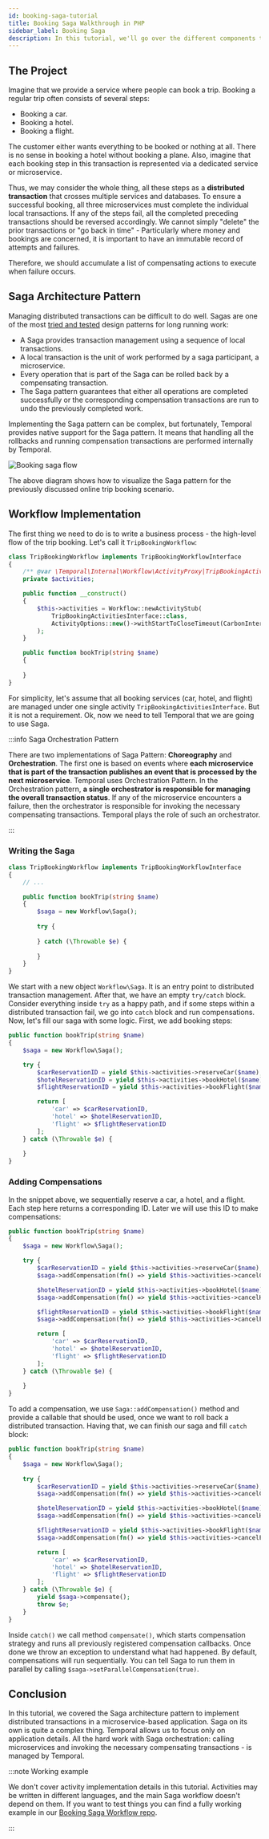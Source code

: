 ```yaml
---
id: booking-saga-tutorial 
title: Booking Saga Walkthrough in PHP 
sidebar_label: Booking Saga 
description: In this tutorial, we'll go over the different components that make up the Temporal Booking Saga code sample.
---
```


## The Project

Imagine that we provide a service where people can book a trip. Booking a regular trip often consists of several steps:

- Booking a car.
- Booking a hotel.
- Booking a flight.

The customer either wants everything to be booked or nothing at all. 
There is no sense in booking a hotel without booking a plane.
Also, imagine that each booking step in this transaction is represented via a dedicated service or microservice.

Thus, we may consider the whole thing, all these steps as a **distributed transaction** that crosses multiple services and databases. 
To ensure a successful booking, all three microservices must complete the individual local transactions.
If any of the steps fail, all the completed preceding transactions should be reversed accordingly.
We cannot simply "delete" the prior transactions or "go back in time" - Particularly where money and bookings are concerned, it is important to have an immutable record of attempts and failures.

Therefore, we should accumulate a list of compensating actions to execute when failure occurs.

## Saga Architecture Pattern

Managing distributed transactions can be difficult to do well. Sagas are one of the most [tried and tested](https://www.cs.cornell.edu/andru/cs711/2002fa/reading/sagas.pdf) design patterns for long running work:

- A Saga provides transaction management using a sequence of local transactions. 
- A local transaction is the unit of work performed by a saga participant, a microservice. 
- Every operation that is part of the Saga can be rolled back by a compensating transaction. 
- The Saga pattern guarantees that either all operations are completed successfully or the corresponding compensation transactions are run to undo the previously completed work.

Implementing the Saga pattern can be complex, but fortunately, Temporal provides native support for the Saga pattern.
It means that handling all the rollbacks and running compensation transactions are performed internally by Temporal.

![Booking saga flow](/img/tutorials/booking-saga-flow.png)

The above diagram shows how to visualize the Saga pattern for the previously discussed online trip booking scenario.

## Workflow Implementation

The first thing we need to do is to write a business process - the high-level flow of the trip booking. Let's call
it `TripBookingWorkflow`:

```php
class TripBookingWorkflow implements TripBookingWorkflowInterface
{
    /** @var \Temporal\Internal\Workflow\ActivityProxy|TripBookingActivitiesInterface */
    private $activities;

    public function __construct()
    {
        $this->activities = Workflow::newActivityStub(
            TripBookingActivitiesInterface::class,
            ActivityOptions::new()->withStartToCloseTimeout(CarbonInterval::hour(1))
        );
    }

    public function bookTrip(string $name)
    {
        
    }
}
```

For simplicity, let's assume that all booking services (car, hotel, and flight) are managed under one single 
activity `TripBookingActivitiesInterface`. But it is not a requirement. Ok, now we need to tell Temporal that
we are going to use Saga.

:::info Saga Orchestration Pattern

There are two implementations of Saga Pattern: **Choreography** and **Orchestration**. The first one is based on events where
**each microservice that is part of the transaction publishes an event that is processed by the next microservice**. Temporal
uses Orchestration Pattern. In the Orchestration pattern, **a single orchestrator is responsible for managing the overall
transaction status**. If any of the microservice encounters a failure, then the orchestrator is responsible for 
invoking the necessary compensating transactions. Temporal plays the role of such an orchestrator. 

:::

### Writing the Saga

```php
class TripBookingWorkflow implements TripBookingWorkflowInterface
{
    // ...

    public function bookTrip(string $name)
    {
        $saga = new Workflow\Saga();
        
        try {
             
        } catch (\Throwable $e) {
        
        }
    }
}
```

We start with a new object `Workflow\Saga`. It is an entry point to distributed transaction management. After that, we
have an empty `try/catch` block. Consider everything inside `try` as a happy path, and if some steps within a distributed
transaction fail, we go into `catch` block and run compensations. Now, let's fill our saga with some logic. First, we add
booking steps:

```php
public function bookTrip(string $name)
{
    $saga = new Workflow\Saga();

    try {
        $carReservationID = yield $this->activities->reserveCar($name);
        $hotelReservationID = yield $this->activities->bookHotel($name);
        $flightReservationID = yield $this->activities->bookFlight($name);

        return [
            'car' => $carReservationID,
            'hotel' => $hotelReservationID,
            'flight' => $flightReservationID
        ];             
    } catch (\Throwable $e) {
    
    }
}
```

### Adding Compensations

In the snippet above, we sequentially reserve a car, a hotel, and a flight. Each step here returns a corresponding ID.
Later we will use this ID to make compensations:

```php
public function bookTrip(string $name)
{
    $saga = new Workflow\Saga();

    try {
        $carReservationID = yield $this->activities->reserveCar($name);
        $saga->addCompensation(fn() => yield $this->activities->cancelCar($carReservationID, $name));

        $hotelReservationID = yield $this->activities->bookHotel($name);
        $saga->addCompensation(fn() => yield $this->activities->cancelHotel($hotelReservationID, $name));

        $flightReservationID = yield $this->activities->bookFlight($name);
        $saga->addCompensation(fn() => yield $this->activities->cancelFlight($flightReservationID, $name));

        return [
            'car' => $carReservationID,
            'hotel' => $hotelReservationID,
            'flight' => $flightReservationID
        ];         
    } catch (\Throwable $e) {
    
    }
}
```

To add a compensation, we use `Saga::addCompensation()` method and provide a callable that should be used, once we want
to roll back a distributed transaction. Having that, we can finish our saga and fill `catch` block:


```php
public function bookTrip(string $name)
{
    $saga = new Workflow\Saga();
    
    try {
        $carReservationID = yield $this->activities->reserveCar($name);
        $saga->addCompensation(fn() => yield $this->activities->cancelCar($carReservationID, $name));

        $hotelReservationID = yield $this->activities->bookHotel($name);
        $saga->addCompensation(fn() => yield $this->activities->cancelHotel($hotelReservationID, $name));

        $flightReservationID = yield $this->activities->bookFlight($name);
        $saga->addCompensation(fn() => yield $this->activities->cancelFlight($flightReservationID, $name));

        return [
            'car' => $carReservationID,
            'hotel' => $hotelReservationID,
            'flight' => $flightReservationID
        ];         
    } catch (\Throwable $e) {
        yield $saga->compensate();
        throw $e;    
    }
}
```

Inside `catch()` we call method `compensate()`, which starts compensation strategy and runs all previously registered
compensation callbacks. Once done we throw an exception to understand what had happened. By default, compensations
will run sequentially. You can tell Saga to run them in parallel by calling `$saga->setParallelCompensation(true)`.

## Conclusion

In this tutorial, we covered the Saga architecture pattern to implement distributed transactions in a microservice-based application.
Saga on its own is quite a complex thing. Temporal allows us to focus only on application details. All the hard work with
Saga orchestration: calling microservices and invoking the necessary compensating transactions - is managed by Temporal. 

:::note Working example

We don't cover activity implementation details in this tutorial. Activities may be written in different languages, and the
main Saga workflow doesn't depend on them. If you want to test things you can find a fully working example in our 
[Booking Saga Workflow repo](https://github.com/temporalio/samples-php/tree/master/app/src/BookingSaga).

:::
